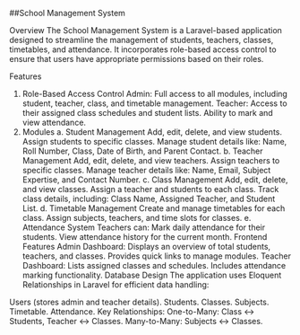 ##School Management System

Overview
The School Management System is a Laravel-based application designed to streamline the management of students, teachers, classes, timetables, and attendance. It incorporates role-based access control to ensure that users have appropriate permissions based on their roles.

Features
1. Role-Based Access Control
Admin:
Full access to all modules, including student, teacher, class, and timetable management.
Teacher:
Access to their assigned class schedules and student lists.
Ability to mark and view attendance.
2. Modules
a. Student Management
Add, edit, delete, and view students.
Assign students to specific classes.
Manage student details like:
Name, Roll Number, Class, Date of Birth, and Parent Contact.
b. Teacher Management
Add, edit, delete, and view teachers.
Assign teachers to specific classes.
Manage teacher details like:
Name, Email, Subject Expertise, and Contact Number.
c. Class Management
Add, edit, delete, and view classes.
Assign a teacher and students to each class.
Track class details, including:
Class Name, Assigned Teacher, and Student List.
d. Timetable Management
Create and manage timetables for each class.
Assign subjects, teachers, and time slots for classes.
e. Attendance System
Teachers can:
Mark daily attendance for their students.
View attendance history for the current month.
Frontend Features
Admin Dashboard:
Displays an overview of total students, teachers, and classes.
Provides quick links to manage modules.
Teacher Dashboard:
Lists assigned classes and schedules.
Includes attendance marking functionality.
Database Design
The application uses Eloquent Relationships in Laravel for efficient data handling:

Users (stores admin and teacher details).
Students.
Classes.
Subjects.
Timetable.
Attendance.
Key Relationships:
One-to-Many:
Class ↔ Students, Teacher ↔ Classes.
Many-to-Many:
Subjects ↔ Classes.
